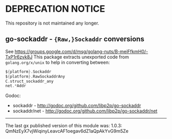 # DEPRECATION NOTICE

This repository is not maintained any longer.

## go-sockaddr - `{Raw,}Sockaddr` conversions

See https://groups.google.com/d/msg/golang-nuts/B-meiFfkmH0/-TxP1r6zvk8J
This package extracts unexported code from `golang.org/x/unix` to help in converting
between:

```Go
${platform}.Sockaddr
${platform}.RawSockaddrAny
C.struct_sockaddr_any
net.*Addr
```

Godoc:

- sockaddr - http://godoc.org/github.com/libp2p/go-sockaddr
- sockaddr/net - http://godoc.org/github.com/libp2p/go-sockaddr/net

---

The last gx published version of this module was: 1.0.3: QmNzEyX7vjWiqinyLeavcAF1oegav6dZ1aQpAkYvG9m5Ze
